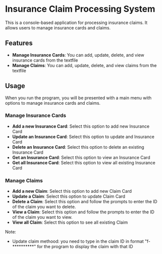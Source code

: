 # Insurance Claim Processing System

This is a console-based application for processing insurance claims. It allows users to manage insurance cards and claims.





## Features

- **Manage Insurance Cards**: You can add, update, delete, and view insurance cards from the textfile
- **Manage Claims**: You can add, update, delete, and view claims from the textfile

## Usage

When you run the program, you will be presented with a main menu with options to manage insurance cards and claims.

### Manage Insurance Cards

- **Add a new Insurance Card**: Select this option to add new Insurance Card
- **Update an Insurance Card**: Select this option to update and Insurance Card
- **Delete an Insurance Card**: Select this option to delete an existing Insurance Card
- **Get an Insurance Card**: Select this option to view an Insurance Card
- **Get all Insurance Card**: Select this option to view all existing Insurance Card

### Manage Claims

- **Add a new Claim**: Select this option to add new Claim Card
- **Update a Claim**: Select this option to update Claim Card
- **Delete a Claim**: Select this option and follow the prompts to enter the ID of the claim you want to delete.
- **View a Claim**: Select this option and follow the prompts to enter the ID of the claim you want to view.
- **View all Claim**: Select this option to see all existing Claim


Note:
- Update claim methood: you need to type in the claim ID in format "f-**********" for the program to display the claim with that ID
